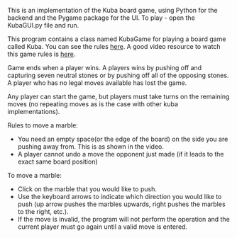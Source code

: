 This is an implementation of the Kuba board game, using Python for the backend and the Pygame package for the UI. To play - open the KubaGUI.py file and run.

This program contains a class named KubaGame for playing a board game called Kuba. You can see the rules [here](https://sites.google.com/site/boardandpieces/list-of-games/kuba).
A good video resource to watch this game rules is [here](https://www.youtube.com/watch?v=XglqkfzsXYc).

Game ends when a player wins. A players wins by pushing off and capturing seven neutral stones or by pushing off all of the opposing stones. A player who has no legal moves available has lost the game.

Any player can start the game, but players must take turns on the remaining moves (no repeating moves as is the case with other kuba implementations).

Rules to move a marble:
- You need an empty space(or the edge of the board) on the side you are pushing away from. This is as shown in the video.
- A player cannot undo a move the opponent just made (if it leads to the exact same board position)

To move a marble:
- Click on the marble that you would like to push.
- Use the keyboard arrows to indicate which direction you would like to push (up arrow pushes the marbles upwards, right pushes the marbles to the right, etc.).
- If the move is invalid, the program will not perform the operation and the current player must go again until a valid move is entered.
